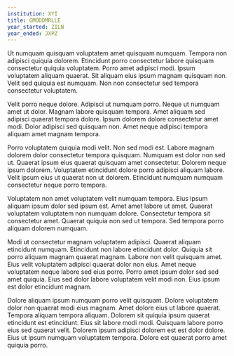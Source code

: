 ```yaml
---
institution: XYI
title: GMODDMRLLE
year_started: ZILN
year_ended: JXPZ
---
```


Ut numquam quisquam voluptatem amet quisquam numquam. Tempora non adipisci quiquia dolorem. Etincidunt porro consectetur labore quisquam consectetur quiquia voluptatem. Porro amet adipisci modi. Ipsum voluptatem aliquam quaerat. Sit aliquam eius ipsum magnam quisquam non. Velit sed quiquia est numquam. Non non consectetur sed tempora consectetur voluptatem.

Velit porro neque dolore. Adipisci ut numquam porro. Neque ut numquam amet ut dolor. Magnam labore quisquam tempora. Amet aliquam sed adipisci quaerat tempora dolore. Ipsum dolorem dolore consectetur amet modi. Dolor adipisci sed quisquam non. Amet neque adipisci tempora aliquam amet magnam tempora.

Porro voluptatem quiquia modi velit. Non sed modi est. Labore magnam dolorem dolor consectetur tempora quisquam. Numquam est dolor non sed ut. Quaerat ipsum eius quaerat quisquam amet consectetur. Dolorem neque ipsum dolorem. Voluptatem etincidunt dolore porro adipisci aliquam labore. Velit ipsum eius ut quaerat non ut dolorem. Etincidunt numquam numquam consectetur neque porro tempora.

Voluptatem non amet voluptatem velit numquam tempora. Eius ipsum aliquam ipsum dolor sed ipsum est. Amet amet labore ut amet. Quaerat voluptatem voluptatem non numquam dolore. Consectetur tempora sit consectetur amet. Quaerat quiquia non sed ut tempora. Sed tempora porro aliquam dolorem numquam.

Modi ut consectetur magnam voluptatem adipisci. Quaerat aliquam etincidunt numquam. Etincidunt non labore etincidunt dolor. Quiquia sit porro aliquam magnam quaerat magnam. Labore non velit quisquam amet. Eius velit voluptatem adipisci quaerat dolor non eius. Amet neque voluptatem neque labore sed eius porro. Porro amet ipsum dolor sed sed amet quiquia. Eius sed dolor labore voluptatem velit modi non. Eius ipsum est dolor etincidunt magnam.

Dolore aliquam ipsum numquam porro velit quisquam. Dolore voluptatem dolor non quaerat modi eius magnam. Amet dolore eius ut labore quaerat. Tempora aliquam tempora aliquam. Dolorem sit quiquia ipsum quaerat etincidunt est etincidunt. Eius sit labore modi modi. Quisquam labore porro eius sed quaerat velit. Dolorem ipsum adipisci dolorem est est dolor dolore. Eius ut ipsum numquam voluptatem tempora. Dolore est quaerat porro amet quiquia porro.
    